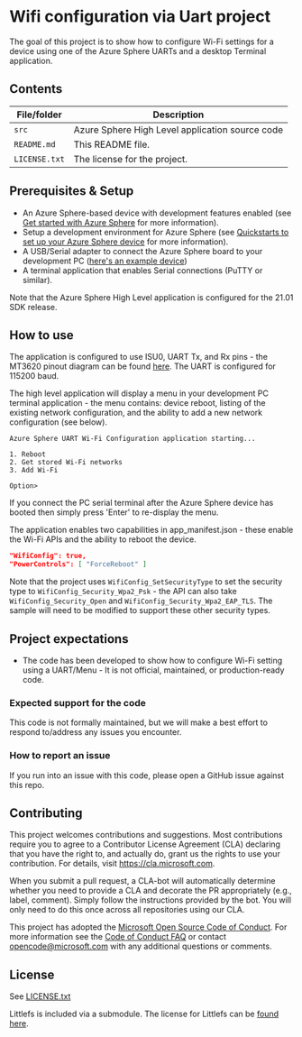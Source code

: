 # Wifi configuration via Uart project

The goal of this project is to show how to configure Wi-Fi settings for a device using one of the Azure Sphere UARTs and a desktop Terminal application.

## Contents

| File/folder | Description |
|-------------|-------------|
| `src`       | Azure Sphere High Level application source code |
| `README.md` | This README file. |
| `LICENSE.txt`   | The license for the project. |

## Prerequisites & Setup

- An Azure Sphere-based device with development features enabled (see [Get started with Azure Sphere](https://azure.microsoft.com/en-us/services/azure-sphere/get-started/) for more information).
- Setup a development environment for Azure Sphere (see [Quickstarts to set up your Azure Sphere device](https://learn.microsoft.com/en-us/azure-sphere/install/overview) for more information).
- A USB/Serial adapter to connect the Azure Sphere board to your development PC ([here's an example device](https://www.amazon.com/gp/product/B07BBPX8B8/ref=ppx_yo_dt_b_asin_title_o00_s00?ie=UTF8&psc=1))
- A terminal application that enables Serial connections (PuTTY or similar).

Note that the Azure Sphere High Level application is configured for the 21.01 SDK release.

## How to use
The application is configured to use ISU0, UART Tx, and Rx pins - the MT3620 pinout diagram can be found [here](https://learn.microsoft.com/en-us/azure-sphere/hardware/mt3620-user-guide). The UART is configured for 115200 baud.

The high level application will display a menu in your development PC terminal application - the menu contains: device reboot, listing of the existing network configuration, and the ability to add a new network configuration (see below).

```plaintext
Azure Sphere UART Wi-Fi Configuration application starting...

1. Reboot
2. Get stored Wi-Fi networks
3. Add Wi-Fi

Option>
```

If you connect the PC serial terminal after the Azure Sphere device has booted then simply press 'Enter' to re-display the menu.

The application enables two capabilities in app_manifest.json - these enable the Wi-Fi APIs and the ability to reboot the device.

```json
"WifiConfig": true,
"PowerControls": [ "ForceReboot" ]
```

Note that the project uses `WifiConfig_SetSecurityType` to set the security type to `WifiConfig_Security_Wpa2_Psk` - the API can also take `WifiConfig_Security_Open` and `WifiConfig_Security_Wpa2_EAP_TLS`. The sample will need to be modified to support these other security types.

## Project expectations

* The code has been developed to show how to configure Wi-Fi setting using a UART/Menu - It is not official, maintained, or production-ready code.

### Expected support for the code

This code is not formally maintained, but we will make a best effort to respond to/address any issues you encounter.

### How to report an issue

If you run into an issue with this code, please open a GitHub issue against this repo.

## Contributing

This project welcomes contributions and suggestions. Most contributions require you to
agree to a Contributor License Agreement (CLA) declaring that you have the right to,
and actually do, grant us the rights to use your contribution. For details, visit
https://cla.microsoft.com.

When you submit a pull request, a CLA-bot will automatically determine whether you need
to provide a CLA and decorate the PR appropriately (e.g., label, comment). Simply follow the
instructions provided by the bot. You will only need to do this once across all repositories using our CLA.

This project has adopted the [Microsoft Open Source Code of Conduct](https://opensource.microsoft.com/codeofconduct/).
For more information see the [Code of Conduct FAQ](https://opensource.microsoft.com/codeofconduct/faq/)
or contact [opencode@microsoft.com](mailto:opencode@microsoft.com) with any additional questions or comments.

## License

See [LICENSE.txt](./LICENSE.txt)

Littlefs is included via a submodule. The license for Littlefs can be [found here](https://github.com/littlefs-project/littlefs/blob/master/LICENSE.md).
